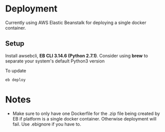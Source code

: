 # Deployment

Currently using AWS Elastic Beanstalk for deploying a single docker container.

## Setup

Install awsebcli, **EB CLI 3.14.6 (Python 2.7.1)**. Consider using **brew**
to separate your system's default Python3 version

To update
```
eb deploy
```

# Notes
- Make sure to only have one Dockerfile for the .zip file being created by EB if platform is a single docker container. Otherwise deployment will fail. Use .ebignore if you have to.